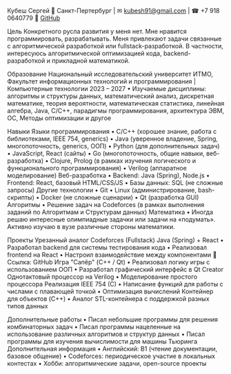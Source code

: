 Кубеш Сергей
📍 Санкт-Пертербург | ✉ kubesh91@gmail.com | ☎ +7 918 0640779
🔗 [GitHub](https://github.com/cepexaaa/aboutme)

Цель
Конкретного русла развития у меня нет. Мне нравится программировать, разрабатывать. Меня привлекают задачи связанные с алгоритмической разработкой или fullstack-разработкой. В частности, интересуюсь алгоритмической оптимизацией кода, backend-разработкой и прикладной математикой.

Образование
Национальный исследовательский университет ИТМО, Факультет информационных технологий и программирования | Компьютерные технологии
2023 – 2027
    • Изучаемые дисциплины: алгоритмы и структуры данных, математический анализ, дискретная математике, теория вероятности, математическая статистика, линейная алгебра, Java, C/C++, парадигмы программирования, архитектура ЭВМ, ОС, Методы оптимизации и другое

Навыки
Языки программирования
    • C/C++ (хорошее знание, работа с библиотеками, IEEE 754, generics)
    • Java (уверенное владение, Spring, многопоточность, generics, ООП)
    • Python (для дополнительных задач)
    • JavaScript, React (сайты)
    • Go (многопоточность, общие навыки, веб-разработка)
    • Clojure, Prolog (в рамках изучения логического и функционального программирования)
    • Verilog (аппаратное моделирование)
Веб-разработка
    • Backend: Java (Spring), Node.js
    • Frontend: React, базовый HTML/CSS/JS
    • Базы данных: SQL (не сложные запросы)
Другие технологии
    • Git
    • Linux (администрирование, bash-скрипты)
    • Docker (не сложные сценарии)
    • Qt (разработка GUI)
Алгоритмы
    • Решение задач на Codeforces (в рамках выполнения заданий по Алгоритмам и Структурам данных)
Математика
    • Иногда решаю интересные олимпиадные задачки или задачи на «подумать». Активно изучаю в вузе различные стороны математики. 

Проекты
Урезанный аналог Codeforces (Fullstack)
Java (Spring) + React
    • Разработал backend для системы тестирования кода
    • Реализовал frontend на React
    • Настроил взаимодействие между компонентами
🔗 Ссылка: GitHub
Игра "Сапёр" (C++ / Qt)
    • Реализовал логику игры с использованием ООП
    • Разработал графический интерфейс в Qt Creator
Однотактовый процессор на Verilog
    • Моделирование простого процессора
Реализация IEEE 754 (C)
    • Написание функций для работы с числами с плавающей точкой
    • Оптимизация вычислений
Контейнер для объектов (C++)
    • Аналог STL-контейнера с поддержкой разных типов данных

Дополнительные работы
    • Писал небольшие программы для решения комбинаторных задач
    • Писал программы нацеленные на использование различных алгоритмов и структур данных
    • Писал программы для изучения вычислимости для машины Тьюринга
Дополнительная информация
    • Английский: B1 (чтение документации, базовое общение)
    • Codeforces: периодическое участие в локальных контестах
    • Хобби: алгоритмические задачи, open-source проекты



